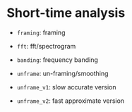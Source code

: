 Short-time analysis
===================

- `framing`: framing
- `fft`: fft/spectrogram
- `banding`: frequency banding
- `unframe`: un-framing/smoothing

- `unframe_v1`: slow accurate version
- `unframe_v2`: fast approximate version

